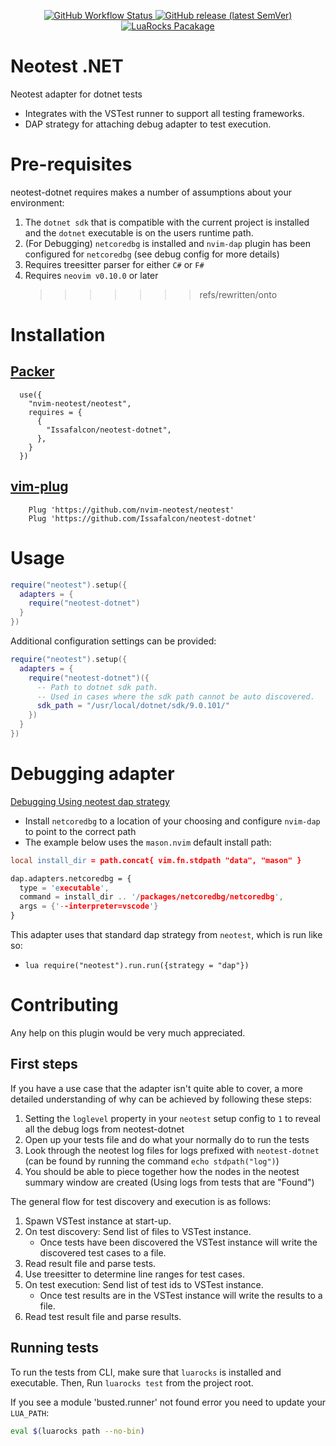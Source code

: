 <p align="center">
<a href="https://github.com/Issafalcon/neotest-dotnet/actions/workflows/main.yml">
  <img alt="GitHub Workflow Status" src="https://img.shields.io/github/actions/workflow/status/Issafalcon/neotest-dotnet/main.yml?label=main&style=for-the-badge">
</a>
<a href="https://github.com/Issafalcon/neotest-dotnet/releases">
  <img alt="GitHub release (latest SemVer)" src="https://img.shields.io/github/v/release/Issafalcon/neotest-dotnet?style=for-the-badge">
</a>
<a href="https://luarocks.org/modules/Issafalcon/neotest-dotnet">
  <img alt="LuaRocks Pacakage" src="https://img.shields.io/luarocks/v/Issafalcon/neotest-dotnet?logo=lua&color=purple&style=for-the-badge">
</a>
</p>

# Neotest .NET

Neotest adapter for dotnet tests

- Integrates with the VSTest runner to support all testing frameworks.
- DAP strategy for attaching debug adapter to test execution.

# Pre-requisites

neotest-dotnet requires makes a number of assumptions about your environment:

1. The `dotnet sdk` that is compatible with the current project is installed and the `dotnet` executable is on the users runtime path.
2. (For Debugging) `netcoredbg` is installed and `nvim-dap` plugin has been configured for `netcoredbg` (see debug config for more details)
3. Requires treesitter parser for either `C#` or `F#`
4. Requires `neovim v0.10.0` or later
   > > > > > > > refs/rewritten/onto

# Installation

## [Packer](https://github.com/wbthomason/packer.nvim)

```
  use({
    "nvim-neotest/neotest",
    requires = {
      {
        "Issafalcon/neotest-dotnet",
      },
    }
  })
```

## [vim-plug](https://github.com/junegunn/vim-plug)

```vim
    Plug 'https://github.com/nvim-neotest/neotest'
    Plug 'https://github.com/Issafalcon/neotest-dotnet'
```

# Usage

```lua
require("neotest").setup({
  adapters = {
    require("neotest-dotnet")
  }
})
```

Additional configuration settings can be provided:

```lua
require("neotest").setup({
  adapters = {
    require("neotest-dotnet")({
      -- Path to dotnet sdk path.
      -- Used in cases where the sdk path cannot be auto discovered.
      sdk_path = "/usr/local/dotnet/sdk/9.0.101/"
    })
  }
})
```

# Debugging adapter

[Debugging Using neotest dap strategy](https://user-images.githubusercontent.com/19861614/232598584-4d673050-989d-4a3e-ae67-8969821898ce.mp4)

- Install `netcoredbg` to a location of your choosing and configure `nvim-dap` to point to the correct path
- The example below uses the `mason.nvim` default install path:

```l
local install_dir = path.concat{ vim.fn.stdpath "data", "mason" }

dap.adapters.netcoredbg = {
  type = 'executable',
  command = install_dir .. '/packages/netcoredbg/netcoredbg',
  args = {'--interpreter=vscode'}
}
```

This adapter uses that standard dap strategy from `neotest`, which is run like so:

- `lua require("neotest").run.run({strategy = "dap"})`

# Contributing

Any help on this plugin would be very much appreciated.

## First steps

If you have a use case that the adapter isn't quite able to cover, a more detailed understanding of why can be achieved by following these steps:

1. Setting the `loglevel` property in your `neotest` setup config to `1` to reveal all the debug logs from neotest-dotnet
2. Open up your tests file and do what your normally do to run the tests
3. Look through the neotest log files for logs prefixed with `neotest-dotnet` (can be found by running the command `echo stdpath("log")`)
4. You should be able to piece together how the nodes in the neotest summary window are created (Using logs from tests that are "Found")

The general flow for test discovery and execution is as follows:

1. Spawn VSTest instance at start-up.
2. On test discovery: Send list of files to VSTest instance.
   - Once tests have been discovered the VSTest instance will write the discovered test cases to a file.
3. Read result file and parse tests.
4. Use treesitter to determine line ranges for test cases.
5. On test execution: Send list of test ids to VSTest instance.
   - Once test results are in the VSTest instance will write the results to a file.
6. Read test result file and parse results.

## Running tests

To run the tests from CLI, make sure that `luarocks` is installed and executable.
Then, Run `luarocks test` from the project root.

If you see a module 'busted.runner' not found error you need to update your `LUA_PATH`:

```sh
eval $(luarocks path --no-bin)
```
